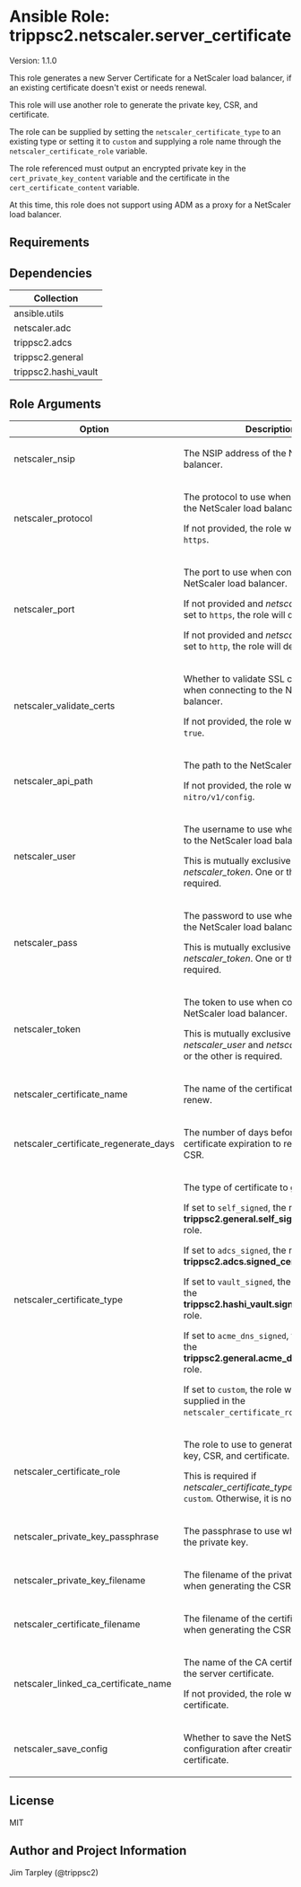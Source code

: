 <!-- BEGIN_ANSIBLE_DOCS -->

# Ansible Role: trippsc2.netscaler.server_certificate
Version: 1.1.0

This role generates a new Server Certificate for a NetScaler load balancer, if an existing certificate doesn't exist or needs renewal.

This role will use another role to generate the private key, CSR, and certificate.

The role can be supplied by setting the `netscaler_certificate_type` to an existing type or setting it to `custom` and supplying a role name through the `netscaler_certificate_role` variable.

The role referenced must output an encrypted private key in the `cert_private_key_content` variable and the certificate in the `cert_certificate_content` variable.

At this time, this role does not support using ADM as a proxy for a NetScaler load balancer.


## Requirements


## Dependencies

| Collection |
| ---------- |
| ansible.utils |
| netscaler.adc |
| trippsc2.adcs |
| trippsc2.general |
| trippsc2.hashi_vault |

## Role Arguments
|Option|Description|Type|Required|Choices|Default|
|---|---|---|---|---|---|
| netscaler_nsip | <p>The NSIP address of the NetScaler load balancer.</p> | str | yes |  |  |
| netscaler_protocol | <p>The protocol to use when connecting to the NetScaler load balancer.</p><p>If not provided, the role will default to `https`.</p> | str | no | <ul><li>http</li><li>https</li></ul> |  |
| netscaler_port | <p>The port to use when connecting to the NetScaler load balancer.</p><p>If not provided and *netscaler_protocol* is set to `https`, the role will default to `443`.</p><p>If not provided and *netscaler_protocol* is set to `http`, the role will default to `80`.</p> | int | no |  |  |
| netscaler_validate_certs | <p>Whether to validate SSL certificates when connecting to the NetScaler load balancer.</p><p>If not provided, the role will default to `true`.</p> | bool | no |  |  |
| netscaler_api_path | <p>The path to the NetScaler Nitro API.</p><p>If not provided, the role will default to `nitro/v1/config`.</p> | str | no |  |  |
| netscaler_user | <p>The username to use when connecting to the NetScaler load balancer.</p><p>This is mutually exclusive with *netscaler_token*.  One or the other is required.</p> | str | no |  |  |
| netscaler_pass | <p>The password to use when connecting to the NetScaler load balancer.</p><p>This is mutually exclusive with *netscaler_token*.  One or the other is required.</p> | str | no |  |  |
| netscaler_token | <p>The token to use when connecting to the NetScaler load balancer.</p><p>This is mutually exclusive with *netscaler_user* and *netscaler_pass*.  One or the other is required.</p> | str | no |  |  |
| netscaler_certificate_name | <p>The name of the certificate to create or renew.</p> | str | yes |  |  |
| netscaler_certificate_regenerate_days | <p>The number of days before the certificate expiration to regenerate the CSR.</p> | int | no |  | 30 |
| netscaler_certificate_type | <p>The type of certificate to generate.</p><p>If set to `self_signed`, the role will use the **trippsc2.general.self_signed_certificate** role.</p><p>If set to `adcs_signed`, the role will use the **trippsc2.adcs.signed_certificate** role.</p><p>If set to `vault_signed`, the role will use the **trippsc2.hashi_vault.signed_certificate** role.</p><p>If set to `acme_dns_signed`, the role will use the **trippsc2.general.acme_dns_certificate** role.</p><p>If set to `custom`, the role will use the role supplied in the `netscaler_certificate_role` variable.</p> | str | yes | <ul><li>self_signed</li><li>adcs_signed</li><li>vault_signed</li><li>acme_dns_signed</li><li>custom</li></ul> |  |
| netscaler_certificate_role | <p>The role to use to generate the private key, CSR, and certificate.</p><p>This is required if *netscaler_certificate_type* is set to `custom`. Otherwise, it is not used.</p> | str | no |  |  |
| netscaler_private_key_passphrase | <p>The passphrase to use when decrypting the private key.</p> | str | yes |  |  |
| netscaler_private_key_filename | <p>The filename of the private key to use when generating the CSR.</p> | str | yes |  |  |
| netscaler_certificate_filename | <p>The filename of the certificate to use when generating the CSR.</p> | str | yes |  |  |
| netscaler_linked_ca_certificate_name | <p>The name of the CA certificate to link to the server certificate.</p><p>If not provided, the role will not link a CA certificate.</p> | str | no |  |  |
| netscaler_save_config | <p>Whether to save the NetScaler configuration after creating the certificate.</p> | bool | no |  | True |


## License
MIT

## Author and Project Information
Jim Tarpley (@trippsc2)
<!-- END_ANSIBLE_DOCS -->
